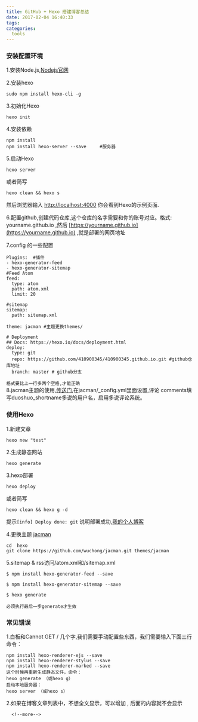 ```yaml
---
title: GitHub + Hexo 搭建博客总结
date: 2017-02-04 16:40:33
tags:
categories: 
  tools
---
```

### 安装配置环境
1.安装Node.js,[Nodejs官网](https://nodejs.org/en/)

2.安装hexo 
	
	sudo npm install hexo-cli -g
	
3.初始化Hexo
	
	hexo init
4.安装依赖
<!-- more -->

	npm install
	npm install hexo-server --save     #服务器
5.启动Hexo
	
	hexo server
或者简写
	
	hexo clean && hexo s

然后浏览器输入 [http://localhost:4000](http://localhost:4000) 你会看到Hexo的示例页面.



6.配置github,创建代码仓库,这个仓库的名字需要和你的账号对应。格式:  yourname.github.io ,然后 [https://yourname.github.io](https://yourname.github.io) ,就是部署的网页地址

7.config 的一些配置
	
	Plugins:  #插件
	- hexo-generator-feed
	- hexo-generator-sitemap
	#Feed Atom
	feed:
  	  type: atom
  	  path: atom.xml
  	  limit: 20

	#sitemap
	sitemap:
  	  path: sitemap.xml
  
	theme: jacman #主题更换themes/

	# Deployment
	## Docs: https://hexo.io/docs/deployment.html
	deploy:
 	  type: git
 	  repo: https://github.com/410900345/410900345.github.io.git #github仓库地址
 	  branch: master # github分支
`格式要比上一行多两个空格,才能正确`  
8.jacman主题的使用,[传送门](http://wuchong.me/blog/2014/11/20/how-to-use-jacman/),在jacman/_config.yml里面设置,评论 comments填写duoshuo_shortname多说的用户名，启用多说评论系统。
### 使用Hexo
1.新建文章
	
	hexo new "test"
2.生成静态网站

	hexo generate
3.hexo部署

	hexo deploy     
或者简写
	
	hexo clean && hexo g -d
提示`[info] Deploy done: git` 说明部署成功,[我的个人博客](https://410900345.github.io)

4.更换主题 [jacman](https://github.com/wuchong/jacman)

	cd  hexo
	git clone https://github.com/wuchong/jacman.git themes/jacman
5.sitemap & rss访问/atom.xml和/sitemap.xml

	$ npm install hexo-generator-feed --save

	$ npm install hexo-generator-sitemap --save
	
	$ hexo generate   
	
`必须执行最后一步generate才生效`
### 常见错误
1.白板和Cannot GET / 几个字,我们需要手动配置些东西，我们需要输入下面三行命令：
	
	npm install hexo-renderer-ejs --save
    npm install hexo-renderer-stylus --save
    npm install hexo-renderer-marked --save
    这个时候再重新生成静态文件，命令：
    hexo generate （或hexo g）
    启动本地服务器：
    hexo server （或hexo s）
2.如果在博客文章列表中，不想全文显示，可以增加 <!--more-->, 后面的内容就不会显示 
   
	  <!--more-->